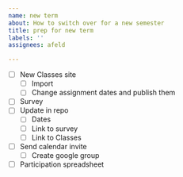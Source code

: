 ```yaml
---
name: new term
about: How to switch over for a new semester
title: prep for new term
labels: ''
assignees: afeld

---
```


- [ ] New Classes site
  - [ ] Import
  - [ ] Change assignment dates and publish them
- [ ] Survey
- [ ] Update in repo
  - [ ] Dates
  - [ ] Link to survey
  - [ ] Link to Classes
- [ ] Send calendar invite
  - [ ] Create google group
- [ ] Participation spreadsheet
